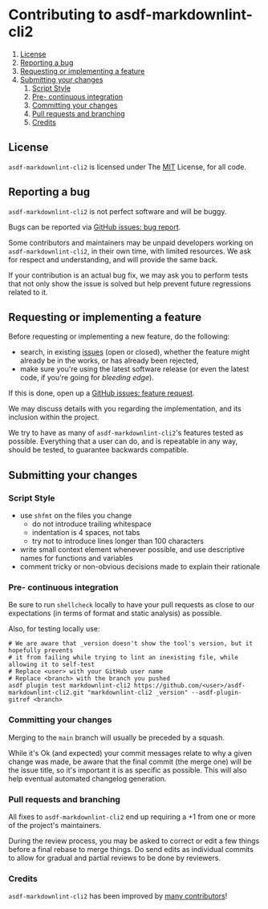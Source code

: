 # Contributing to asdf-markdownlint-cli2

1. [License](#license)
1. [Reporting a bug](#reporting-a-bug)
1. [Requesting or implementing a feature](#requesting-or-implementing-a-feature)
1. [Submitting your changes](#submitting-your-changes)
   1. [Script Style](#script-style)
   1. [Pre- continuous integration](#pre--continuous-integration)
   1. [Committing your changes](#committing-your-changes)
   1. [Pull requests and branching](#pull-requests-and-branching)
   1. [Credits](#credits)

## License

`asdf-markdownlint-cli2` is licensed under The [MIT](LICENSE) License, for all code.

## Reporting a bug

`asdf-markdownlint-cli2` is not perfect software and will be buggy.

Bugs can be reported via
[GitHub issues: bug report](https://github.com/paulo-ferraz-oliveira/asdf-markdownlint-cli2/issues/new?template=bug_report.md).

Some contributors and maintainers may be unpaid developers working on `asdf-markdownlint-cli2`, in their
own time, with limited resources. We ask for respect and understanding, and will provide the same
back.

If your contribution is an actual bug fix, we may ask you to perform tests that not only show the
issue is solved but help prevent future regressions related to it.

## Requesting or implementing a feature

Before requesting or implementing a new feature, do the following:

- search, in existing [issues](https://github.com/paulo-ferraz-oliveira/asdf-markdownlint-cli2/issues)
(open or closed), whether the feature might already be in the works, or has already been rejected,
- make sure you're using the latest software release (or even the latest code, if you're going for
_bleeding edge_).

If this is done, open up a
[GitHub issues: feature request](https://github.com/paulo-ferraz-oliveira/asdf-markdownlint-cli2/issues/new?template=feature_request.md).

We may discuss details with you regarding the implementation, and its inclusion within the project.

We try to have as many of `asdf-markdownlint-cli2`'s features tested as possible. Everything that a user
can do, and is repeatable in any way, should be tested, to guarantee backwards compatible.

## Submitting your changes

### Script Style

- use `shfmt` on the files you change
  - do not introduce trailing whitespace
  - indentation is 4 spaces, not tabs
  - try not to introduce lines longer than 100 characters
- write small context element whenever possible, and use descriptive names for functions and
  variables
- comment tricky or non-obvious decisions made to explain their rationale

### Pre- continuous integration

Be sure to run `shellcheck` locally to have your pull requests as close to our expectations (in
terms of format and static analysis) as possible.

Also, for testing locally use:

<!-- markdownlint-disable MD013 -->
```shell
# We are aware that _version doesn't show the tool's version, but it hopefully prevents
# it from failing while trying to lint an inexisting file, while allowing it to self-test
# Replace <user> with your GitHub user name
# Replace <branch> with the branch you pushed
asdf plugin test markdownlint-cli2 https://github.com/<user>/asdf-markdownlint-cli2.git "markdownlint-cli2 _version" --asdf-plugin-gitref <branch>
```
<!-- markdownlint-enable -->

### Committing your changes

Merging to the `main` branch will usually be preceded by a squash.

While it's Ok (and expected) your commit messages relate to why a given change was made, be aware
that the final commit (the merge one) will be the issue title, so it's important it is as specific
as possible. This will also help eventual automated changelog generation.

### Pull requests and branching

All fixes to `asdf-markdownlint-cli2` end up requiring a +1 from one or more of the project's
maintainers.

During the review process, you may be asked to correct or edit a few things before a final rebase
to merge things. Do send edits as individual commits to allow for gradual and partial reviews to be
done by reviewers.

### Credits

`asdf-markdownlint-cli2` has been improved by
[many contributors](https://github.com/paulo-ferraz-oliveira/asdf-markdownlint-cli2/graphs/contributors)!
